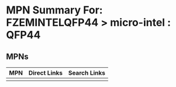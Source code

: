 



# MPN Summary For: FZEMINTELQFP44 > micro-intel : QFP44

## MPNs
  

|MPN|Direct Links|Search Links|
| :--- | :--- | :--- |
||||
